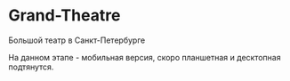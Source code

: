 # Grand-Theatre
Большой театр в Санкт-Петербурге

На данном этапе - мобильная версия, скоро планшетная и десктопная подтянутся.
